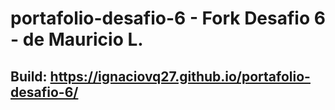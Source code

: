 # portafolio-desafio-6 - Fork Desafio 6 - de Mauricio L.
## Build: https://ignaciovq27.github.io/portafolio-desafio-6/

